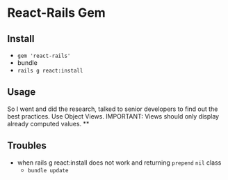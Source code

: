 # React-Rails Gem

## Install

- `gem 'react-rails'`
- bundle
- `rails g react:install`

## Usage

So I went and did the research, talked to senior developers to find out the best practices. 
Use Object Views.
IMPORTANT: Views should only display already computed values. **

## Troubles

- when rails g react:install does not work and returning `prepend` `nil` class
   * `bundle update`
